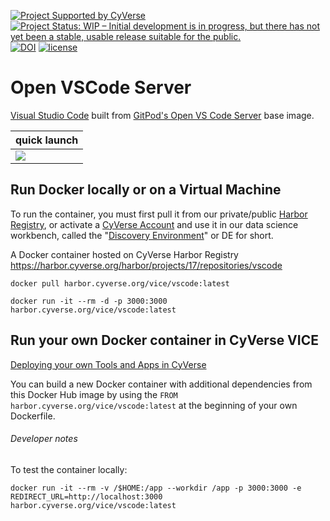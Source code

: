  [![Project Supported by CyVerse](https://img.shields.io/badge/Supported%20by-CyVerse-blue.svg)](https://learning.cyverse.org/projects/vice/en/latest/) [![Project Status: WIP – Initial development is in progress, but there has not yet been a stable, usable release suitable for the public.](https://www.repostatus.org/badges/latest/wip.svg)](https://www.repostatus.org/#wip) [![DOI](https://zenodo.org/badge/DOI/10.5281/zenodo.3246932.svg)](https://doi.org/10.5281/zenodo.3246932) [![license](https://img.shields.io/badge/license-MIT-yellow.svg)](https://opensource.org/licenses/MIT)  

 # Open VSCode Server

[Visual Studio Code](https://github.com/microsoft/vscode) built from [GitPod's Open VS Code Server](https://hub.docker.com/r/gitpod/openvscode-server) base image.
  
| quick launch | 
| ------------ | 
| <a href="https://de.cyverse.org/apps/de/091c830a-4be1-11ec-aad9-008cfa5ae621/launch" target="_blank"><img src="https://img.shields.io/badge/VS%20Code-latest-blue?style=plastic&logo=visualstudiocode"></a> |


## Run Docker locally or on a Virtual Machine

To run the container, you must first pull it from our private/public [Harbor Registry](https://harbor.cyverse.org/harbor/projects), or activate a [CyVerse Account](https://user.cyverse.org/services/mine) and use it in our data science workbench, called the "[Discovery Environment](https://de.cyverse.org/apps/de/091c830a-4be1-11ec-aad9-008cfa5ae621/launch)" or DE for short.

A Docker container hosted on CyVerse Harbor Registry <https://harbor.cyverse.org/harbor/projects/17/repositories/vscode>

```
docker pull harbor.cyverse.org/vice/vscode:latest
```

```
docker run -it --rm -d -p 3000:3000 harbor.cyverse.org/vice/vscode:latest
```

## Run your own Docker container in CyVerse VICE

[Deploying your own Tools and Apps in CyVerse](https://learning.cyverse.org/projects/vice/en/latest/) 

You can build a new Docker container with additional dependencies from this Docker Hub image by using the `FROM harbor.cyverse.org/vice/vscode:latest` at the beginning of your own Dockerfile.

###### Developer notes

To test the container locally:

```
docker run -it --rm -v /$HOME:/app --workdir /app -p 3000:3000 -e REDIRECT_URL=http://localhost:3000 harbor.cyverse.org/vice/vscode:latest
```
